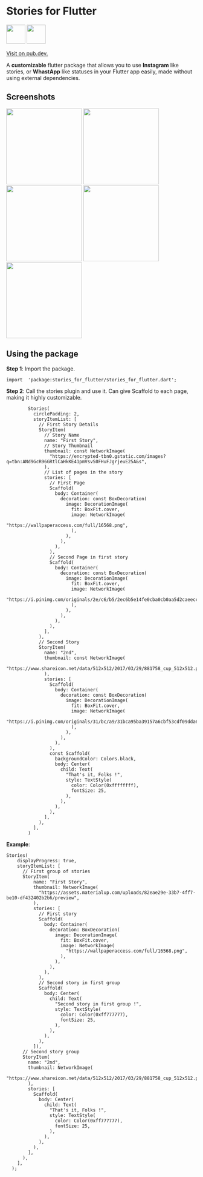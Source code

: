 

# Stories for Flutter


<img src="https://img.icons8.com/color/48/000000/flutter.png" height="50"/> <img src="https://avatars1.githubusercontent.com/u/1609975?s=200&v=4" height="50"/>

[Visit on pub.dev.](https://pub.dev/packages/stories_for_flutter)

A **customizable** flutter package that allows you to use **Instagram** like stories, or **WhastApp** like statuses in your Flutter app easily, made without using external dependencies.


  ## Screenshots

<img src="https://github.com/steevjames/Stories-for-Flutter/blob/master/screenshots/1.jpg?raw=true" width="200"/>  <img src="https://github.com/steevjames/Stories-for-Flutter/blob/master/screenshots/2.jpg?raw=true" width="200"/>  <img src="https://github.com/steevjames/Stories-for-Flutter/blob/master/screenshots/3.jpg?raw=true" width="200"/>  <img src="https://github.com/steevjames/Stories-for-Flutter/blob/master/screenshots/4.jpg?raw=true" width="200"/>  <img src="https://github.com/steevjames/Stories-for-Flutter/blob/master/screenshots/5.jpg?raw=true" width="200"/>  

## Using the package

  
  
**Step 1**: Import the package.

    import  'package:stories_for_flutter/stories_for_flutter.dart';

  **Step 2**: Call the stories plugin and use it. Can give Scaffold to each page, making it highly customizable.

            Stories(
              circlePadding: 2,
              storyItemList: [
                // First Story Details
                StoryItem(
                  // Story Name
                  name: "First Story",
                  // Story Thumbnail
                  thumbnail: const NetworkImage(
                    "https://encrypted-tbn0.gstatic.com/images?q=tbn:ANd9GcR96GRtlCaHkKE41pmVsvS0FHuFJgrjeuE25A&s",
                  ),
                  // List of pages in the story
                  stories: [
                    // First Page
                    Scaffold(
                      body: Container(
                        decoration: const BoxDecoration(
                          image: DecorationImage(
                            fit: BoxFit.cover,
                            image: NetworkImage(
                              "https://wallpaperaccess.com/full/16568.png",
                            ),
                          ),
                        ),
                      ),
                    ),
                    // Second Page in first story
                    Scaffold(
                      body: Container(
                        decoration: const BoxDecoration(
                          image: DecorationImage(
                            fit: BoxFit.cover,
                            image: NetworkImage(
                              "https://i.pinimg.com/originals/2e/c6/b5/2ec6b5e14fe0cba0cb0aa5d2caeeccc6.jpg",
                            ),
                          ),
                        ),
                      ),
                    ),
                  ],
                ),
                // Second Story
                StoryItem(
                  name: "2nd",
                  thumbnail: const NetworkImage(
                    "https://www.shareicon.net/data/512x512/2017/03/29/881758_cup_512x512.png",
                  ),
                  stories: [
                    Scaffold(
                      body: Container(
                        decoration: const BoxDecoration(
                          image: DecorationImage(
                            fit: BoxFit.cover,
                            image: NetworkImage(
                              "https://i.pinimg.com/originals/31/bc/a9/31bca95ba39157a6cbf53cdf09dda672.png",
                            ),
                          ),
                        ),
                      ),
                    ),
                    const Scaffold(
                      backgroundColor: Colors.black,
                      body: Center(
                        child: Text(
                          "That's it, Folks !",
                          style: TextStyle(
                            color: Color(0xffffffff),
                            fontSize: 25,
                          ),
                        ),
                      ),
                    ),
                  ],
                ),
              ],
            )

**Example**:

    Stories(
        displayProgress: true,
        storyItemList: [
          // First group of stories
          StoryItem(
              name: "First Story",
              thumbnail: NetworkImage(
                "https://assets.materialup.com/uploads/82eae29e-33b7-4ff7-be10-df432402b2b6/preview",
              ),
              stories: [
                // First story
                Scaffold(
                  body: Container(
                    decoration: BoxDecoration(
                      image: DecorationImage(
                        fit: BoxFit.cover,
                        image: NetworkImage(
                          "https://wallpaperaccess.com/full/16568.png",
                        ),
                      ),
                    ),
                  ),
                ),
                // Second story in first group
                Scaffold(
                  body: Center(
                    child: Text(
                      "Second story in first group !",
                      style: TextStyle(
                        color: Color(0xff777777),
                        fontSize: 25,
                      ),
                    ),
                  ),
                ),
              ]),
          // Second story group
          StoryItem(
            name: "2nd",
            thumbnail: NetworkImage(
              "https://www.shareicon.net/data/512x512/2017/03/29/881758_cup_512x512.png",
            ),
            stories: [
              Scaffold(
                body: Center(
                  child: Text(
                    "That's it, Folks !",
                    style: TextStyle(
                      color: Color(0xff777777),
                      fontSize: 25,
                    ),
                  ),
                ),
              ),
            ],
          ),
        ],
      );
